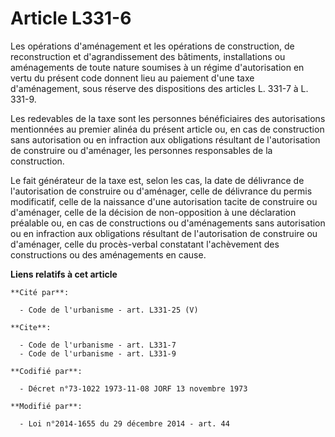 # Article L331-6

Les opérations d'aménagement et les opérations de construction, de reconstruction et d'agrandissement des bâtiments,
installations ou aménagements de toute nature soumises à un régime d'autorisation en vertu du présent code donnent lieu au
paiement d'une taxe d'aménagement, sous réserve des dispositions des articles L. 331-7 à L. 331-9. 

Les redevables de la taxe sont les personnes bénéficiaires des autorisations mentionnées au premier alinéa du présent article
ou, en cas de construction sans autorisation ou en infraction aux obligations résultant de l'autorisation de construire ou
d'aménager, les personnes responsables de la construction. 

Le fait générateur de la taxe est, selon les cas, la date de délivrance de l'autorisation de construire ou d'aménager, celle
de délivrance du permis modificatif, celle de la naissance d'une autorisation tacite de construire ou d'aménager, celle de la
décision de non-opposition à une déclaration préalable ou, en cas de constructions ou d'aménagements sans autorisation ou en
infraction aux obligations résultant de l'autorisation de construire ou d'aménager, celle du procès-verbal constatant
l'achèvement des constructions ou des aménagements en cause.

**Liens relatifs à cet article**

	**Cité par**:

	  - Code de l'urbanisme - art. L331-25 (V)

	**Cite**:

	  - Code de l'urbanisme - art. L331-7
	  - Code de l'urbanisme - art. L331-9

	**Codifié par**:

	  - Décret n°73-1022 1973-11-08 JORF 13 novembre 1973

	**Modifié par**:

	  - Loi n°2014-1655 du 29 décembre 2014 - art. 44
